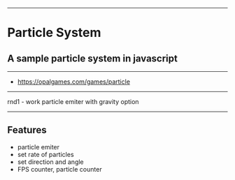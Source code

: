 ------------------------------------------------------------
# Particle System
## A sample particle system in javascript
------------------------------------------------------------
* https://opalgames.com/games/particle
------------------------------------------------------------

rnd1 - work particle emiter with gravity option

------------------------------------------------------------

## Features
* particle emiter
* set rate of particles
* set direction and angle
* FPS counter, particle counter
